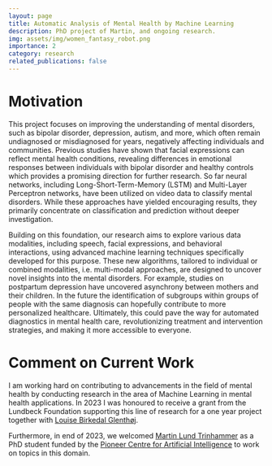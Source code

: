 ```yaml
---
layout: page
title: Automatic Analysis of Mental Health by Machine Learning
description: PhD project of Martin, and ongoing research.
img: assets/img/women_fantasy_robot.png
importance: 2
category: research
related_publications: false
---
```


# Motivation

This project focuses on improving the understanding of mental disorders, such as bipolar disorder, depression, autism, and more, which often remain undiagnosed or misdiagnosed for years, negatively affecting individuals and communities. 
Previous studies have shown that facial expressions can reflect mental health conditions, revealing differences in emotional responses between individuals with bipolar disorder and healthy controls which provides a promising direction for further research. So far neural networks, including Long-Short-Term-Memory (LSTM) and Multi-Layer Perceptron networks, have been utilized on video data to classify mental disorders. While these approaches have yielded encouraging results, they primarily concentrate on classification and prediction without deeper investigation.

Building on this foundation, our research aims to explore various data modalities, including speech, facial expressions, and behavioral interactions, using advanced machine learning techniques specifically developed for this purpose. These new algorithms, tailored to individual or combined modalities, i.e. multi-modal approaches, are designed to uncover novel insights into the mental disorders. For example, studies on postpartum depression have uncovered asynchrony between mothers and their children. 
In the future the identification of subgroups within groups of people with the same diagnosis can hopefully contribute to more personalized healthcare. Ultimately, this could pave the way for automated diagnostics in mental health care, revolutionizing treatment and intervention strategies, and making it more accessible to everyone. 


# Comment on Current Work

I am working hard on contributing to advancements in the field of mental health by conducting research in the area of Machine Learning in mental health applications. 
In 2023 I was honoured to receive a grant from the Lundbeck Foundation supporting this line of research for a one year project together with [Louise Birkedal Glenthøj](https://research.regionh.dk/da/persons/louise-birkedal-glenth%C3%B8j). 

Furthermore, in end of 2023, we welcomed [Martin Lund Trinhammer](https://pure.itu.dk/da/persons/martin-lund-trinhammer) as a PhD student funded by the [Pioneer Centre for Artificial Intelligence](https://www.aicentre.dk/) to work on topics in this domain. 

